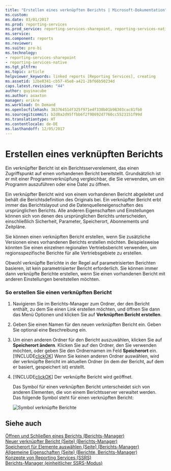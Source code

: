 ```yaml
---
title: "Erstellen eines verknüpften Berichts | Microsoft-Dokumentation"
ms.custom: 
ms.date: 03/01/2017
ms.prod: reporting-services
ms.prod_service: reporting-services-sharepoint, reporting-services-native
ms.service: 
ms.component: reports
ms.reviewer: 
ms.suite: pro-bi
ms.technology:
- reporting-services-sharepoint
- reporting-services-native
ms.tgt_pltfrm: 
ms.topic: article
helpviewer_keywords: linked reports [Reporting Services], creating
ms.assetid: 12be8341-cb57-45e8-a421-2bf66b50234d
caps.latest.revision: "44"
author: guyinacube
ms.author: asaxton
manager: erikre
ms.workload: On Demand
ms.openlocfilehash: 38376451df325f971edf330b01b98303cac81fb0
ms.sourcegitcommit: b2d8a2d95ffbb6f2f98692d7760cc5523151f99d
ms.translationtype: HT
ms.contentlocale: de-DE
ms.lasthandoff: 12/05/2017
---
```

# <a name="create-a-linked-report"></a>Erstellen eines verknüpften Berichts
  Ein verknüpfter Bericht ist ein Berichtsserverelement, das einen Zugriffspunkt auf einen vorhandenen Bericht bereitstellt. Grundsätzlich ist er mit einer Programmverknüpfung vergleichbar, die Sie verwenden, um ein Programm auszuführen oder eine Datei zu öffnen.  
  
 Ein verknüpfter Bericht wird von einem vorhandenen Bericht abgeleitet und behält die Berichtsdefinition des Originals bei. Ein verknüpfter Bericht erbt immer das Berichtslayout und die Datenquelleneigenschaften des ursprünglichen Berichts. Alle anderen Eigenschaften und Einstellungen können sich von denen des ursprünglichen Berichts unterscheiden, einschließlich Sicherheit, Parameter, Speicherort, Abonnements und Zeitpläne.  
  
 Sie können einen verknüpften Bericht erstellen, wenn Sie zusätzliche Versionen eines vorhandenen Berichts erstellen möchten. Beispielsweise könnten Sie einen einzelnen regionalen Vertriebsbericht verwenden, um regionsspezifische Berichte für alle Vertriebsgebiete zu erstellen.  
  
 Obwohl verknüpfte Berichte in der Regel auf parametrisierten Berichten basieren, ist kein parametrisierter Bericht erforderlich. Sie können immer dann verknüpfte Berichte erstellen, wenn Sie einen vorhandenen Bericht mit anderen Einstellungen bereitstellen möchten.  
  
### <a name="to-create-a-linked-report"></a>So erstellen Sie einen verknüpften Bericht  
  
1.  Navigieren Sie im Berichts-Manager zum Ordner, der den Bericht enthält, zu dem Sie einen Link erstellen möchten, und öffnen Sie dann das Menü Optionen und klicken Sie auf **Verknüpften Bericht erstellen**.  
  
2.  Geben Sie einen Namen für den neuen verknüpften Bericht ein. Geben Sie optional eine Beschreibung ein.  
  
3.  Um einen anderen Ordner für den Bericht auszuwählen, klicken Sie auf **Speicherort ändern**. Klicken Sie auf den Ordner, den Sie verwenden möchten, oder geben Sie den Ordnernamen im Feld **Speicherort** ein. [!INCLUDE[clickOK](../../includes/clickok-md.md)] Wenn Sie keinen anderen Ordner auswählen, wird der verknüpfte Bericht im aktuellen Ordner (in dem der Bericht, auf dem er basiert, gespeichert ist) erstellt.  
  
4.  [!INCLUDE[clickOK](../../includes/clickok-md.md)] Der verknüpfte Bericht wird geöffnet.  
  
     Das Symbol für einen verknüpften Bericht unterscheidet sich von anderen Elementen, die von einem Berichtsserver verwaltet werden. Das folgende Symbol steht für einen verknüpften Bericht:  
  
     ![Symbol verknüpfte Berichte](../../reporting-services/report-server/media/hlp-16linked.gif "Linked report icon")  
  
## <a name="see-also"></a>Siehe auch  
 [Öffnen und Schließen eines Berichts &#40;Berichts-Manager&#41;](../../reporting-services/reports/open-and-close-a-report-report-manager.md)   
 [Neuer verknüpfter Bericht (Seite) (Berichts-Manager)](http://msdn.microsoft.com/library/fefb46e8-6901-4d50-a3f8-7c49ad72e7b1)   
 [Speicherort für Elemente auswählen (Seite) (Berichts-Manager)](http://msdn.microsoft.com/library/4a53a1a8-d1e1-47ef-b1fc-63352ece7d3c)   
 [Allgemeine Eigenschaften (Seite) (Berichte, Berichts-Manager)](http://msdn.microsoft.com/library/66c99d28-ab41-45f0-bf02-ed560293595d)   
 [Konzepte von Reporting Services (SSRS)](../../reporting-services/reporting-services-concepts-ssrs.md)   
 [Berichts-Manager (einheitlicher SSRS-Modus)](http://msdn.microsoft.com/library/80949f9d-58f5-48e3-9342-9e9bf4e57896)  
  
  
